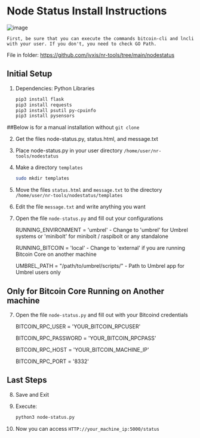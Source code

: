 # Node Status Install Instructions
![image](https://github.com/jvxis/minibolt/assets/108929149/a520ff0c-7de4-4489-9657-413312cb995f)

`First, be sure that you can execute the commands bitcoin-cli and lncli with your user. If you don't, you need to check GO Path.`

File in folder: https://github.com/jvxis/nr-tools/tree/main/nodestatus

## Initial Setup
1. Dependencies:
   Python Libraries
   ```bash
   pip3 install flask
   pip3 install requests
   pip3 install psutil py-cpuinfo
   pip3 install pysensors
   ```
##Below is for a manual installation without `git clone`

2. Get the files node-status.py, status.html, and message.txt

3. Place node-status.py in your user directory `/home/user/nr-tools/nodestatus`
   
4. Make a directory `templates`
   ```bash
   sudo mkdir templates
   ```
5. Move the files `status.html` and `message.txt` to the directory `/home/user/nr-tools/nodestatus/templates`

6. Edit the file `message.txt` and write anything you want
7. Open the file `node-status.py` and fill out your configurations
   
   RUNNING_ENVIRONMENT = 'umbrel'  - Change to 'umbrel' for Umbrel systems or 'minibolt' for minibolt / raspibolt or any standalone
   
   RUNNING_BITCOIN = 'local'  - Change to 'external' if you are running Bitcoin Core on another machine

   UMBREL_PATH = "/path/to/umbrel/scripts/"  - Path to Umbrel app for Umbrel users only

## Only for Bitcoin Core Running on Another machine
7. Open the file `node-status.py` and fill out with your Bitcoind credentials

   BITCOIN_RPC_USER = 'YOUR_BITCOIN_RPCUSER'

   BITCOIN_RPC_PASSWORD = 'YOUR_BITCOIN_RPCPASS'

   BITCOIN_RPC_HOST = 'YOUR_BITCOIN_MACHINE_IP'

   BITCOIN_RPC_PORT = '8332'

## Last Steps
8. Save and Exit

9. Execute:
   ```bash
   python3 node-status.py
   ```
10. Now you can access `HTTP://your_machine_ip:5000/status`
   
